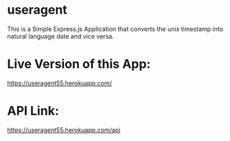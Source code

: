 # useragent
This is a Simple Express.js Application that converts the unix timestamp into natural language date and vice versa.

# Live Version of this App:
https://useragent55.herokuapp.com/

# API Link:
https://useragent55.herokuapp.com/api